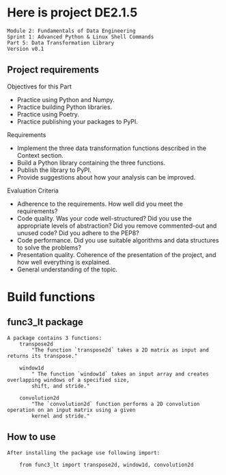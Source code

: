 # Here is project DE2.1.5

	Module 2: Fundamentals of Data Engineering
	Sprint 1: Advanced Python & Linux Shell Commands
	Part 5: Data Transformation Library
	Version v0.1

## Project requirements

Objectives for this Part
 - Practice using Python and Numpy.
 - Practice building Python libraries.
 - Practice using Poetry.
 - Practice publishing your packages to PyPI.

Requirements
 - Implement the three data transformation functions described in the Context section.
 - Build a Python library containing the three functions.
 - Publish the library to PyPI.
 - Provide suggestions about how your analysis can be improved.

Evaluation Criteria
 - Adherence to the requirements. How well did you meet the requirements?
 - Code quality. Was your code well-structured? Did you use the appropriate levels of abstraction? Did you remove commented-out and unused code? Did you adhere to the PEP8?
 - Code performance. Did you use suitable algorithms and data structures to solve the problems?
 - Presentation quality. Coherence of the presentation of the project, and how well everything is explained.
 - General understanding of the topic.

# Build functions

## func3_lt package

	A package contains 3 functions:
		transpose2d
			"The function `transpose2d` takes a 2D matrix as input and returns its transpose."

		window1d
			" The function `window1d` takes an input array and creates overlapping windows of a specified size,
    		shift, and stride."

		convolution2d
			"The `convolution2d` function performs a 2D convolution operation on an input matrix using a given
    		kernel and stride."

## How to use
	After installing the package use following import:

		from func3_lt import transpose2d, window1d, convolution2d
